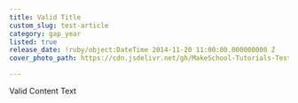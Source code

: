 ```yaml
---
title: Valid Title
custom_slug: test-article
category: gap_year
listed: true
release_date: !ruby/object:DateTime 2014-11-20 11:00:00.000000000 Z
cover_photo_path: https://cdn.jsdelivr.net/gh/MakeSchool-Tutorials-Test/News_Tests@39d5bc49276bbd2f7012947a299c8568c02ea477/89d5c6a7-9c21-439f-9cfb-423d74900742/cover_photo.png

---
```

Valid Content Text